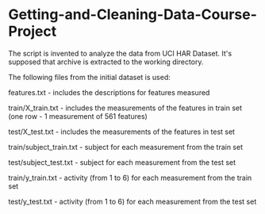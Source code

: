 # Getting-and-Cleaning-Data-Course-Project

The script is invented to analyze the data from UCI HAR Dataset. It's supposed that archive is extracted to the working directory.

The following files from the initial dataset is used:

features.txt - includes the descriptions for features measured

train/X_train.txt - includes the measurements of the features in train set (one row - 1 measurement of 561 features)

test/X_test.txt - includes the measurements of the features in test set

train/subject_train.txt - subject for each measurement from the train set

test/subject_test.txt - subject for each measurement from the test set

train/y_train.txt - activity (from 1 to 6) for each measurement from the train set

test/y_test.txt - activity (from 1 to 6) for each measurement from the test set

